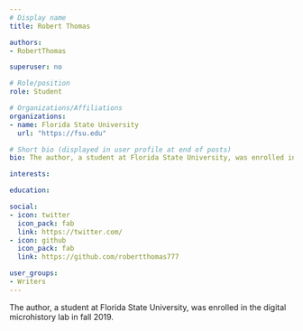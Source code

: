 ```yaml
---
# Display name
title: Robert Thomas

authors:
- RobertThomas

superuser: no

# Role/position
role: Student

# Organizations/Affiliations
organizations:
- name: Florida State University
  url: "https://fsu.edu"

# Short bio (displayed in user profile at end of posts)
bio: The author, a student at Florida State University, was enrolled in the digital microhistory lab in fall 2019.

interests:

education:

social:
- icon: twitter
  icon_pack: fab
  link: https://twitter.com/
- icon: github
  icon_pack: fab
  link: https://github.com/robertthomas777

user_groups:
- Writers
---
```

The author, a student at Florida State University, was enrolled in the digital microhistory lab in fall 2019.


